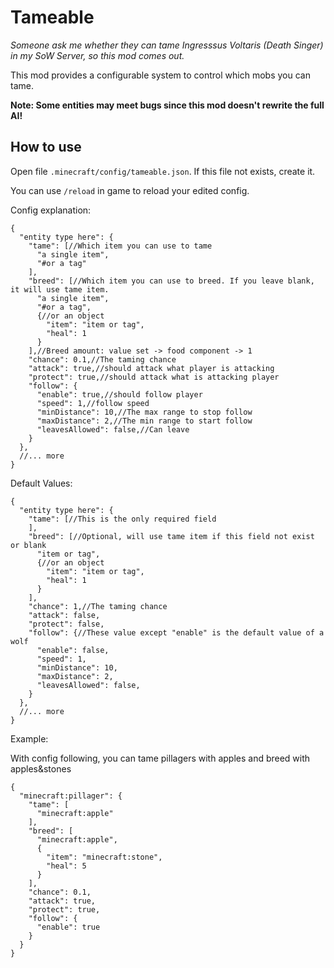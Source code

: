 # Tameable

*Someone ask me whether they can tame Ingresssus Voltaris (Death Singer) in my SoW Server, so this mod comes out.*

This mod provides a configurable system to control which mobs you can tame.

**Note: Some entities may meet bugs since this mod doesn't rewrite the full AI!**

## How to use

Open file `.minecraft/config/tameable.json`. If this file not exists, create it.

You can use `/reload` in game to reload your edited config.

Config explanation:
```json5
{
  "entity type here": {
    "tame": [//Which item you can use to tame
      "a single item",
      "#or a tag"
    ],
    "breed": [//Which item you can use to breed. If you leave blank, it will use tame item.
      "a single item",
      "#or a tag",
      {//or an object
        "item": "item or tag",
        "heal": 1
      }
    ],//Breed amount: value set -> food component -> 1
    "chance": 0.1,//The taming chance
    "attack": true,//should attack what player is attacking
    "protect": true,//should attack what is attacking player
    "follow": {
      "enable": true,//should follow player
      "speed": 1,//follow speed
      "minDistance": 10,//The max range to stop follow
      "maxDistance": 2,//The min range to start follow
      "leavesAllowed": false,//Can leave
    }
  },
  //... more
}
```
Default Values:
```json5
{
  "entity type here": {
    "tame": [//This is the only required field
    ],
    "breed": [//Optional, will use tame item if this field not exist or blank
      "item or tag",
      {//or an object
        "item": "item or tag",
        "heal": 1
      }
    ],
    "chance": 1,//The taming chance
    "attack": false,
    "protect": false,
    "follow": {//These value except "enable" is the default value of a wolf
      "enable": false,
      "speed": 1,
      "minDistance": 10,
      "maxDistance": 2,
      "leavesAllowed": false,
    }
  },
  //... more
}
```
Example:

With config following, you can tame pillagers with apples and breed with apples&stones
```json5
{
  "minecraft:pillager": {
    "tame": [
      "minecraft:apple"
    ],
    "breed": [
      "minecraft:apple",
      {
        "item": "minecraft:stone",
        "heal": 5
      }
    ],
    "chance": 0.1,
    "attack": true,
    "protect": true,
    "follow": {
      "enable": true
    }
  }
}
```
